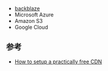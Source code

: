 - [backblaze](https://www.backblaze.com/b2/cloud-storage-pricing.html)
- Microsoft Azure
- Amazon S3
- Google Cloud

## 参考

- [How to setup a practically free CDN](https://gist.github.com/charlesroper/f2da6152d6789fa6f25e9d194a42b889)

